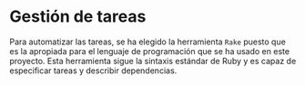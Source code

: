 # Gestión de tareas

Para automatizar las tareas, se ha elegido la herramienta `Rake` puesto que es la apropiada para el lenguaje de programación que se ha usado en este proyecto.
Esta herramienta sigue la sintaxis estándar de Ruby y es capaz de especificar tareas y describir dependencias.
